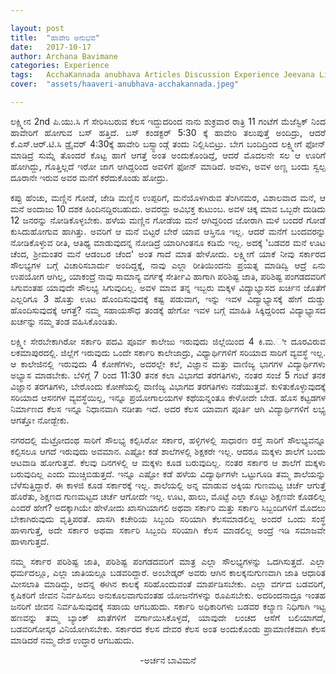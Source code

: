 ```yaml
---

layout: post
title:  "ಹಾವೇರಿ ಅನುಭವ"
date:   2017-10-17
author: Archana Bavimane
categories: Experience
tags:	AcchaKannada anubhava Articles Discussion Experience Jeevana Life story
cover:  "assets/haaveri-anubhava-acchakannada.jpeg"

---
```

<p align ="justify">ಲಕ್ಷ್ಮೀನ 2nd ಪಿ.ಯು.ಸಿ ಗೆ ಸೇರಿಸಿಬರುವ ಕೆಲಸ ಇದ್ದುದರಿಂದ ನಾನು  ಶುಕ್ರವಾರ ರಾತ್ರಿ 11 ಗಂಟೆಗೆ ಮೆಜೆಸ್ಟಿಕ್ ನಿಂದ ಹಾವೇರಿಗೆ ಹೋಗುವ ಬಸ್ ಹತ್ತಿದೆ. ಬಸ್ ಕಂಡಕ್ಟರ್ 5:30 ಕ್ಕೆ ಹಾವೇರಿ ತಲುಪುತ್ತೆ ಅಂದಿದ್ರು, ಆದರೆ ಕೆ.ಎಸ್.ಆರ್.ಟಿ.ಸಿ ಡ್ರೈವರ್ 4:30ಕ್ಕೆ ಹಾವೇರಿ ಬಸ್ಸ್ಟಾಂಡ್ಗೆ ತಂದು ನಿಲ್ಲಿಸಿಬಿಟ್ರು. ಬೇಗ ಬಂದಿದ್ರಿಂದ ಲಕ್ಷ್ಮೀಗೆ ಫೋನ್ ಮಾಡಿದ್ರೆ ಸುಮ್ನೆ ತೊಂದರೆ ಕೊಟ್ಟ ಹಾಗೆ ಆಗತ್ತೆ ಅಂತ ಅಂದುಕೊಂಡಿದ್ದೆ, ಆದರೆ ಮೊದಲನೇ ಸಲ ಆ ಊರಿಗೆ ಹೋಗಿದ್ದು, ಗೊತ್ತಿಲ್ಲದೆ ಇರೋ  ಜಾಗ ಆಗಿದ್ದರಿಂದ ಅವಳಿಗೆ  ಫೋನ್ ಮಾಡಿದೆ. ಅವಳು, ಅವಳ ಅಣ್ಣ ಬಂದು ಸ್ವಲ್ಪ ದೂರಾನೇ ಇರುವ ಅವರ ಮನೆಗೆ ಕರೆದುಕೊಂಡು ಹೋದ್ರು.</p>

<p align ="justify">ಕಪ್ಪು ಹೆಂಚು, ಮಣ್ಣಿನ ಗೋಡೆ, ಜೇಡಿ ಮಣ್ಣಿನ ಉಪ್ಪರಿಗೆ, ಮನೆಯೊಳಗಿರುವ ತೆಂಗಿನಮರ, ವಿಶಾಲವಾದ ಮನೆ, ಆ ಮನೆ ಅಂದಾಜು 10 ದಶಕ ಹಿಂದಿನದ್ದಿರಬಹುದು. ಅವರದ್ದು ಅವಿಭಕ್ತ ಕುಟುಂಬ. ಅವಳ ಚಿಕ್ಕ ಮಾವ ಒಬ್ಬರೇ ದುಡಿದು 12 ಜನರನ್ನು ನೋಡಿಕೊಳ್ಳಬೇಕು. ಹಳೆಯ ಮಣ್ಣಿನ ಗೋಡೆಯ ಮನೆ ಆಗಿದ್ದರಿಂದ ಜೋರಾಗಿ ಮಳೆ ಬಂದರೆ ಗೋಡೆ ಕುಸಿದುಹೋಗುವ ಹಾಗಿತ್ತು. ಅವರಿಗೆ ಆ ಮನೆ ಬಿಟ್ಟರೆ ಬೇರೆ ಯಾವ ಆಸ್ತಿನೂ ಇಲ್ಲ. ಆದರೆ ಮನೆಗೆ ಬಂದವರನ್ನು ನೋಡಿಕೊಳ್ಳುವ ರೀತಿ, ಆತಿಥ್ಯ ಮಾಡುವುದನ್ನ ನೋಡಿದ್ರೆ ಯಾರಿಗಿಂತನೂ ಕಡಿಮೆ ಇಲ್ಲ. ಅದಕ್ಕೆ 'ಬಡವರ ಮನೆ ಊಟ ಚೆಂದ, ಶ್ರೀಮಂತರ ಮನೆ ಆಡಂಬರ ಚೆಂದ' ಅಂತ ಗಾದೆ ಮಾತ ಹೇಳೋದು. ಲಕ್ಷ್ಮೀಗೆ ಯಾಕೆ ನೀವು ಸರ್ಕಾರದ ಸೌಲಭ್ಯಗಳ ಬಗ್ಗೆ ವಿಚಾರಿಸಬಾರ್ದು ಅಂದಿದ್ದಕ್ಕೆ, ನಾವು ಎಲ್ಲಾ ರೀತಿಯಿಂದನು ಪ್ರಯತ್ನ ಮಾಡಿದ್ವಿ ಆದ್ರೆ ಏನು ಉಪಯೋಗ ಆಗಿಲ್ಲ, ಯಾಕಂದ್ರೆ ನಾವು ಸಾಮಾನ್ಯ ವರ್ಗಕ್ಕೆ ಸೇರ್ತೀವಿ ಹಾಗಾಗಿ ಪರಿಶಿಷ್ಟ ಜಾತಿ, ಪರಿಶಿಷ್ಟ ಪಂಗಡದವರಿಗೆ ಸಿಗುವಂತಹ ಯಾವುದೇ ಸೌಲಭ್ಯ ಸಿಗುವುದಿಲ್ಲ. ಅವಳ ಮಾವ ತನ್ನ ಇಬ್ಬರು ಮಕ್ಕಳ ವಿದ್ಯಾಭ್ಯಾಸದ ಖರ್ಚಿನ ಜೊತೆಗೆ ಎಲ್ಲರಿಗೂ 3 ಹೊತ್ತು ಊಟ ಹೊಂದಿಸುವುದಕ್ಕೆ ಕಷ್ಟ ಪಡುವಾಗ, ಇನ್ನು ಇವಳ ವಿದ್ಯಾಭ್ಯಾಸಕ್ಕೆ ಹೇಗೆ ದುಡ್ಡು ಹೊಂದಿಸುವುದಕ್ಕೆ ಆಗತ್ತೆ?  ನಮ್ಮ ಸಹಾಯಸೌಧ ತಂಡಕ್ಕೆ  ಹೇಗೋ ಇವಳ ಬಗ್ಗೆ ಮಾಹಿತಿ ಸಿಕ್ಕಿದ್ದರಿಂದ ವಿದ್ಯಾಭ್ಯಾಸದ ಖರ್ಚನ್ನು ನಮ್ಮ ತಂಡ ವಹಿಸಿಕೊಂಡಿತು.</p>

<p align ="justify">ಲಕ್ಷ್ಮೀ ಸೇರಬೇಕಾಗಿರೋ ಸರ್ಕಾರಿ ಪದವಿ ಪೂರ್ವ ಕಾಲೇಜು ಇರುವುದು ಜಿಲ್ಲೆಯಿಂದ 4 ಕಿ.ಮ.ೀ ದೂರವಿರುವ ಲಕಮಾಪುರದಲ್ಲಿ. ಜಿಲ್ಲೆಗೆ ಇರುವುದು ಒಂದೇ ಸರ್ಕಾರಿ ಕಾಲೇಜಾದ್ರು, ವಿಧ್ಯಾರ್ಥಿಗಳಿಗೆ ಸರಿಯಾದ ಸಾರಿಗೆ ವ್ಯವಸ್ಥೆ ಇಲ್ಲ. ಆ ಕಾಲೇಜಿನಲ್ಲಿ ಇರುವುದು 4 ಕೋಣೆಗಳು, ಅದರಲ್ಲೇ ಕಲೆ, ವಿಜ್ಞಾನ ಮತ್ತು ವಾಣಿಜ್ಯ ಭಾಗಗಳ ವಿದ್ಯಾರ್ಥಿಗಳು ಅಭ್ಯಾಸ ಮಾಡಬೇಕು. ಬೆಳಿಗ್ಗೆ 7 ರಿಂದ 11:30 ತನಕ ಕಲಾ ವಿಭಾಗದ ತರಗತಿಗಳು, ನಂತರ ಸಂಜೆ 5 ಗಂಟೆ ತನಕ ವಿಜ್ಞಾನ ತರಗತಿಗಳು, ಬೇರೊಂದು ಕೋಣೆಯಲ್ಲಿ ವಾಣಿಜ್ಯ ವಿಭಾಗದ ತರಗತಿಗಳು ನಡೆಯುತ್ತವೆ. ಕುಳಿತುಕೊಳ್ಳುವುದಕ್ಕೆ ಸರಿಯಾದ ಆಸನಗಳ ವ್ಯವಸ್ಥೆಯಿಲ್ಲ, ಇನ್ನೂ ಪ್ರಯೋಗಾಲಯಗಳ ಕಥೆಯನ್ನಂತೂ ಕೇಳೋದೇ ಬೇಡ. ಹೊಸ ಕಟ್ಟಡಗಳ ನಿರ್ಮಾಣದ ಕೆಲಸ ಇನ್ನೂ ನಿಧಾನವಾಗಿ ನಡೀತಾ ಇದೆ. ಅದರ ಕೆಲಸ ಯಾವಾಗ ಪೂರ್ತಿ ಆಗಿ ವಿದ್ಯಾರ್ಥಿಗಳಿಗೆ ಲಭ್ಯ ಆಗತ್ತೋ ನೋಡ್ಬೇಕು.</p>

<p align ="justify">ನಗರದಲ್ಲಿ ಮೆಟ್ರೋದಂಥ ಸಾರಿಗೆ ಸೌಲಭ್ಯ ಕಲ್ಪಿಸಿರೋ ಸರ್ಕಾರ, ಹಳ್ಳಿಗಳಲ್ಲಿ ಸಾಧಾರಣ ರಸ್ತೆ ಸಾರಿಗೆ ಸೌಲಭ್ಯವನ್ನೂ ಕಲ್ಪಿಸಲೂ ಆಗದೆ ಇರುವುದು ಅವಮಾನ. ಎಷ್ಟೋ ಕಡೆ ಶಾಲೆಗಳಲ್ಲಿ ಶಿಕ್ಷಕರೇ ಇಲ್ಲ. ಆದರೂ ಮಕ್ಕಳು ಶಾಲೆಗೆ ಬಂದು ಆಟವಾಡಿ ಹೋಗುತ್ತವೆ. ಕೆಲವು ದಿನಗಳಲ್ಲಿ ಆ ಮಕ್ಕಳು ಕೂಡ ಬರುವುದಿಲ್ಲ. ನಂತರ ಸರ್ಕಾರ ಆ ಶಾಲೆಗೆ ಮಕ್ಕಳು ಬರುವುದಿಲ್ಲ ಎಂದು ಮುಚ್ಚಿಬಿಡುತ್ತದೆ. ಇನ್ನೂ ಎಷ್ಟೋ ಕಡೆ ಹಳೆಯ ವಿದ್ಯಾರ್ಥಿಗಳೇ ಒಟ್ಟುಗೂಡಿ ತಮ್ಮ ಶಾಲೆಯನ್ನು ಬೆಳೆಸುತ್ತಿದ್ದಾರೆ. ಈ ಕಾಳಜಿ ಕೂಡ ಸರ್ಕಾರಕ್ಕೆ ಇಲ್ಲ. ಶಾಲೆಯಲ್ಲಿ ಅನ್ನ ಮಾಡುವ ಅಕ್ಕಿಯ ಗುಣಮಟ್ಟ ಚರ್ಚೆ ಆಗುತ್ತೆ ಹೊರೆತು, ಶಿಕ್ಷಣದ ಗುಣಮಟ್ಟದ ಚರ್ಚೆ ಆಗೋದೇ ಇಲ್ಲ. ಊಟ, ಹಾಲು, ಮೊಟ್ಟೆ ಎಲ್ಲಾ ಕೊಟ್ಟು ಶಿಕ್ಷಣವೇ ಕೊಡಲಿಲ್ಲ ಎಂದರೆ ಹೇಗೆ? ಅದಕ್ಕಾಗಿಯೇ ಹೇಳೋದು ಖಾಸಗಿಯಾಗಲಿ ಅಥವಾ ಸರ್ಕಾರಿ ಮತ್ತು ಸರ್ಕಾರಿ ಸಿಬ್ಬಂದಿಗಳಿಗೆ ಮೊದಲು ಬೇಕಾಗಿರುವುದು ವೃತ್ತಿಪರತೆ. ಖಾಸಗಿ ಕಚೇರಿಯ ಸಿಬ್ಬಂದಿ ಸರಿಯಾಗಿ ಕೆಲಸಮಾಡಲಿಲ್ಲ ಅಂದರೆ ಒಂದು ಸಂಸ್ಥೆ ಹಾಳಾಗುತ್ತೆ, ಅದೇ ಸರ್ಕಾರ ಅಥವಾ ಸರ್ಕಾರಿ ಸಿಬ್ಬಂದಿ ಸರಿಯಾಗಿ ಕೆಲಸ ಮಾಡಲಿಲ್ಲ ಅಂದ್ರೆ ಇಡಿ ಸಮಾಜವೇ ಹಾಳಾಗುತ್ತದೆ.</p>

<p align ="justify">ನಮ್ಮ ಸರ್ಕಾರ ಪರಿಶಿಷ್ಟ ಜಾತಿ, ಪರಿಶಿಷ್ಟ ಪಂಗಡದವರಿಗೆ ಮಾತ್ರ ಎಲ್ಲಾ ಸೌಲಭ್ಯಗಳನ್ನು  ಒದಗಿಸುತ್ತದೆ. ಎಲ್ಲಾ ಧರ್ಮದಲ್ಲೂ, ಎಲ್ಲಾ ಜಾತಿಯಲ್ಲೂ ಬಡವರಿದ್ದಾರೆ. ಅಂಬೇಡ್ಕರ್ ಅವರು ಆಗಿನ ಕಾಲಕ್ಕನುಗುಣವಾಗಿ ಜಾತಿ ಆಧಾರಿತ ಮೀಸಲಾತಿ ಮಾಡಿದ್ದು, ಅದನ್ನ ಈಗಿನ ಕಾಲಕ್ಕೆ ಸರಿಹೊಂದುವಂತೆ ಮಾರ್ಪಡಿಸಬೇಕು. ಎಲ್ಲಾ ವರ್ಗದ ಬಡವರಿಗೆ, ಕೃಷಿಕರಿಗೆ ಜೀವನ ನಿರ್ವಹಿಸಲು ಅನುಕೂಲವಾಗುವಂತಹ ಯೋಜನೆಗಳನ್ನು ರೂಪಿಸಬೇಕು. ಅದರಿಂದನಾದ್ರೂ ಇಂತಹ ಜನರಿಗೆ ಜೀವನ ನಿರ್ವಹಿಸುವುದಕ್ಕೆ ಸಹಾಯ ಆಗಬಹುದು. ಸರ್ಕಾರಿ ಅಧಿಕಾರಿಗಳು ಬಡವರ ಕಲ್ಯಾಣ ನಿಧಿಗಾಗಿ ಇಟ್ಟ ಹಣವನ್ನು ತಮ್ಮ ಬ್ಯಾಂಕ್ ಖಾತೆಗಳಿಗೆ ವರ್ಗಾಯಿಸಿಕೊಳ್ಳದೆ, ಯಾವುದೇ ಲಂಚದ ಆಸೆಗೆ ಬಲಿಯಾಗದೆ, ಬಡವರಿಗೋಸ್ಕರ ವಿನಿಯೋಗಿಸಬೇಕು. ಸರ್ಕಾರದ ಕೆಲಸ ದೇವರ ಕೆಲಸ ಅಂತ ಅಂದುಕೊಂಡು ಪ್ರಾಮಾಣಿಕವಾಗಿ ಕೆಲಸ ಮಾಡಿದರೆ ನಮ್ಮ ದೇಶ ಉದ್ಧಾರ ಆಗಬಹುದು.</p>

<p align ="center">-ಅರ್ಚನ ಬಾವಿಮನೆ</p>


